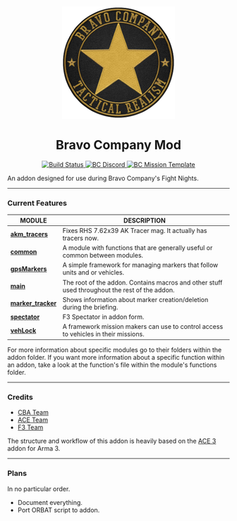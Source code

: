 <p align="center">
 <img src="https://raw.githubusercontent.com/robtherad/BC-Mod/master/BC_logo.png" width="256">
</p>
<h1 align="center">Bravo Company Mod</h2>
<p align="center">
  <a href="https://travis-ci.org/robtherad/BC-Mod">
    <img src="https://travis-ci.org/robtherad/BC-Mod.svg?branch=master" alt="Build Status">
  </a>
  <a href="https://discord.gg/0Z9C1w0hrI8qqYSD">
    <img src="https://img.shields.io/badge/discord-Bravo%20Company-blue.svg" alt="BC Discord">
  </a>
  <a href="https://github.com/robtherad/BCArma">
    <img src="https://img.shields.io/badge/mission-Template-red.svg" alt="BC Mission Template">
  </a>
</p>


An addon designed for use during Bravo Company's Fight Nights.

**** 

### Current Features
| **MODULE** | **DESCRIPTION** |
|---|---|
| **[akm_tracers](https://github.com/robtherad/BC-Mod/tree/master/addons/akm_tracers)** | Fixes RHS 7.62x39 AK Tracer mag. It actually has tracers now. |
| **[common](https://github.com/robtherad/BC-Mod/tree/master/addons/common)** | A module with functions that are generally useful or common between modules. |
| **[gpsMarkers](https://github.com/robtherad/BC-Mod/tree/master/addons/gpsMarkers)** | A simple framework for managing markers that follow units and or vehicles. |
| **[main](https://github.com/robtherad/BC-Mod/tree/master/addons/main)** | The root of the addon. Contains macros and other stuff used throughout the rest of the addon. |
| **[marker_tracker](https://github.com/robtherad/BC-Mod/tree/master/addons/marker_tracker)** | Shows information about marker creation/deletion during the briefing. |
| **[spectator](https://github.com/robtherad/BC-Mod/tree/master/addons/spectator)** | F3 Spectator in addon form. |
| **[vehLock](https://github.com/robtherad/BC-Mod/tree/master/addons/vehLock)** | A framework mission makers can use to control access to vehicles in their missions. |

For more information about specific modules go to their folders within the addon folder. If you want more information about a specific function within an addon, take a look at the function's file within the module's functions folder.

****

### Credits

* [CBA Team](https://github.com/CBATeam/CBA_A3)
* [ACE Team](https://github.com/acemod/ACE3)
* [F3 Team](https://github.com/ferstaberinde/F3)

The structure and workflow of this addon is heavily based on the [ACE 3](https://github.com/acemod/ACE3) addon for Arma 3.

****

### Plans
In no particular order.

* Document everything.
* Port ORBAT script to addon.



